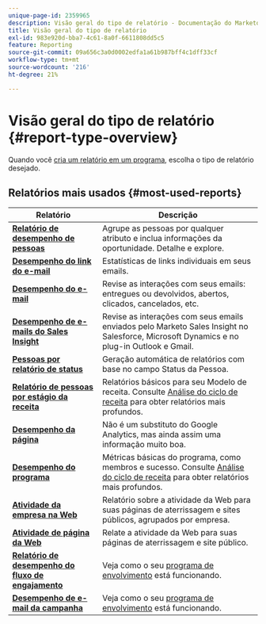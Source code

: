 ```yaml
---
unique-page-id: 2359965
description: Visão geral do tipo de relatório - Documentação do Marketo - Documentação do produto
title: Visão geral do tipo de relatório
exl-id: 983e920d-bba7-4c61-8a0f-6611808dd5c5
feature: Reporting
source-git-commit: 09a656c3a0d0002edfa1a61b987bff4c1dff33cf
workflow-type: tm+mt
source-wordcount: '216'
ht-degree: 21%

---
```


# Visão geral do tipo de relatório {#report-type-overview}

Quando você [cria um relatório em um programa](/help/marketo/product-docs/reporting/basic-reporting/creating-reports/create-a-report-in-a-program.md), escolha o tipo de relatório desejado.

## Relatórios mais usados {#most-used-reports}

<table>
 <thead>
  <tr>
   <th>Relatório</th>
   <th>Descrição</th>
  </tr>
 </thead>
 <tbody>
  <tr>
   <td><strong><a href="people-performance-report.md">Relatório de desempenho de pessoas</a></strong></td>
   <td>Agrupe as pessoas por qualquer atributo e inclua informações da oportunidade. Detalhe e explore.</td>
  </tr>
  <tr>
   <td><strong><a href="/help/marketo/product-docs/email-marketing/email-programs/email-program-data/email-link-performance-report.md">Desempenho do link do e-mail</a>  </strong></td>
   <td>Estatísticas de links individuais em seus emails.</td>
  </tr>
  <tr>
   <td><strong><a href="/help/marketo/product-docs/email-marketing/email-programs/email-program-data/email-performance-report.md">Desempenho do e-mail</a>  </strong></td>
   <td>Revise as interações com seus emails: entregues ou devolvidos, abertos, clicados, cancelados, etc.</td>
  </tr>
  <tr>
   <td><strong><a href="/help/marketo/product-docs/marketo-sales-insight/msi-for-salesforce/features/performance-reports/sales-insight-email-performance-report.md">Desempenho de e-mails do Sales Insight</a></strong></td>
   <td>Revise as interações com seus emails enviados pelo Marketo Sales Insight no Salesforce, Microsoft Dynamics e no plug-in Outlook e Gmail.</td>
  </tr>
  <tr>
   <td><strong><a href="people-by-status-report.md">Pessoas por relatório de status</a></strong></td>
   <td>Geração automática de relatórios com base no campo Status da Pessoa.</td>
  </tr>
  <tr>
   <td><strong><a href="/help/marketo/product-docs/reporting/revenue-cycle-analytics/revenue-tools/people-by-revenue-stage-report.md">Relatório de pessoas por estágio da receita</a></strong></td>
   <td>Relatórios básicos para seu Modelo de receita. Consulte <a href="https://experienceleague.adobe.com/pt-br/docs/marketo/using/product-docs/reporting/revenue-cycle-analytics/revenue-cycle-models/create-a-new-revenue-model">Análise do ciclo de receita</a> para obter relatórios mais profundos.</td>
  </tr>
  <tr>
   <td><strong><a href="/help/marketo/product-docs/demand-generation/landing-pages/understanding-landing-pages/landing-page-performance-report.md">Desempenho da página</a>  </strong></td>
   <td>Não é um substituto do Google Analytics, mas ainda assim uma informação muito boa.</td>
  </tr>
  <tr>
   <td><strong><a href="/help/marketo/product-docs/core-marketo-concepts/programs/program-performance-report/create-a-program-performance-report.md">Desempenho do programa</a>  </strong></td>
   <td>Métricas básicas do programa, como membros e sucesso. Consulte <a href="https://experienceleague.adobe.com/pt-br/docs/marketo/using/product-docs/reporting/revenue-cycle-analytics/revenue-cycle-models/create-a-new-revenue-model">Análise do ciclo de receita</a> para obter relatórios mais profundos.</td>
  </tr>
  <tr>
   <td><strong><a href="company-web-activity-report.md">Atividade da empresa na Web</a></strong></td>
   <td>Relatório sobre a atividade da Web para suas páginas de aterrissagem e sites públicos, agrupados por empresa.</td>
  </tr>
  <tr>
   <td><strong><a href="web-page-activity-report.md">Atividade de página da Web</a></strong></td>
   <td>Relate a atividade da Web para suas páginas de aterrissagem e site público.</td>
  </tr>
  <tr>
   <td><strong><a href="/help/marketo/product-docs/email-marketing/drip-nurturing/reports-and-notifications/engagement-stream-performance-report.md">Relatório de desempenho do fluxo de engajamento</a> </strong></td>
   <td>Veja como o seu <a href="https://experienceleague.adobe.com/pt-br/docs/marketo/using/product-docs/email-marketing/drip-nurturing/creating-an-engagement-program/understanding-engagement-programs">programa de envolvimento</a> está funcionando.</td>
  </tr>
   <tr>
   <td><strong><a href="/help/marketo/product-docs/reporting/basic-reporting/report-types/campaign-email-performance-report.md">Desempenho de e-mail da campanha</a> </strong></td>
   <td>Veja como o seu <a href="https://experienceleague.adobe.com/pt-br/docs/marketo/using/product-docs/email-marketing/drip-nurturing/creating-an-engagement-program/understanding-engagement-programs">programa de envolvimento</a> está funcionando.</td>
  </tr>
 </tbody>
</table>
